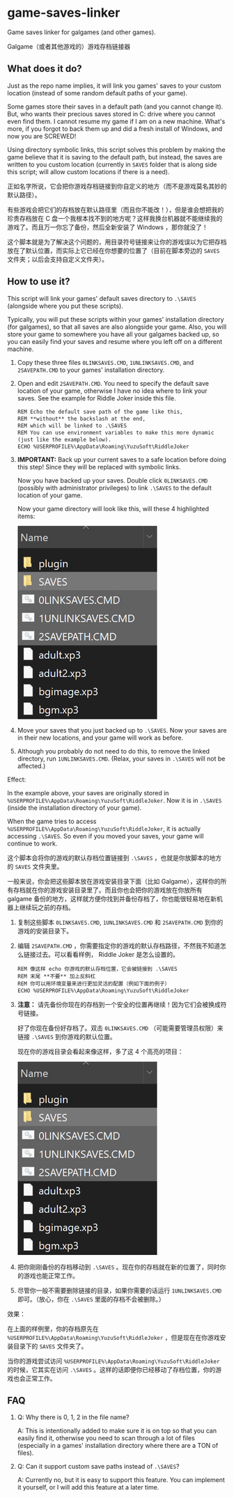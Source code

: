 # game-saves-linker
Game saves linker for galgames (and other games).

Galgame（或者其他游戏的）游戏存档链接器

## What does it do?

Just as the repo name implies, it will link you games' saves to your custom location (instead of some random default paths of your game).

Some games store their saves in a default path (and you cannot change it). But, who wants their precious saves stored in C: drive where you cannot even find them. I cannot resume my game if I am on a new machine. What's more, if you forgot to back them up and did a fresh install of Windows, and now you are SCREWED!

Using directory symbolic links, this script solves this problem by making the game believe that it is saving to the default path, but instead, the saves are written to you custom location (currently in `SAVES` folder that is along side this script; will allow custom locations if there is a need).

正如名字所说，它会把你游戏存档链接到你自定义的地方（而不是游戏莫名其妙的默认路径）。

有些游戏会把它们的存档放在默认路径里（而且你不能改！），但是谁会想把我的珍贵存档放在 C 盘一个我根本找不到的地方呢？这样我换台机器就不能继续我的游戏了。而且万一你忘了备份，然后全新安装了 Windows ，那你就没了！

这个脚本就是为了解决这个问题的，用目录符号链接来让你的游戏误以为它把存档放在了默认位置，而实际上它已经在你想要的位置了（目前在脚本旁边的 `SAVES` 文件夹；以后会支持自定义文件夹）。

## How to use it?

This script will link your games' default saves directory to `.\SAVES` (alongside where you put these scripts).

Typically, you will put these scripts within your games' installation directory (for galgames), so that all saves are also alongside your game. Also, you will store your game to somewhere you have all your galgames backed up, so you can easily find your saves and resume where you left off on a different machine.

1. Copy these three files `0LINKSAVES.CMD`, `1UNLINKSAVES.CMD`, and `2SAVEPATH.CMD` to your games' installation directory.

2. Open and edit `2SAVEPATH.CMD`. You need to specify the default save location of your game, otherwise I have no idea where to link your saves. See the example for Riddle Joker inside this file.

   ```batch
   REM Echo the default save path of the game like this,
   REM **without** the backslash at the end,
   REM which will be linked to .\SAVES
   REM You can use environment variables to make this more dynamic (just like the example below).
   ECHO %USERPROFILE%\AppData\Roaming\YuzuSoft\RiddleJoker
   ```

3. **IMPORTANT:** Back up your current saves to a safe location before doing this step! Since they will be replaced with symbolic links.

   Now you have backed up your saves. Double click `0LINKSAVES.CMD` (possibly with administrator privileges) to link `.\SAVES` to the default location of your game.

   Now your game directory will look like this, will these 4 highlighted items:

   ![dir-structure-example](readme-images/dir-structure-example.png)

4. Move your saves that you just backed up to `.\SAVES`. Now your saves are in their new locations, and your game will work as before.

5. Although you probably do not need to do this, to remove the linked directory, run `1UNLINKSAVES.CMD`. (Relax, your saves in `.\SAVES` will not be affected.)

Effect:

In the example above, your saves are originally stored in `%USERPROFILE%\AppData\Roaming\YuzuSoft\RiddleJoker`. Now it is in `.\SAVES` (inside the installation directory of your game).

When the game tries to access `%USERPROFILE%\AppData\Roaming\YuzuSoft\RiddleJoker`, it is actually accessing `.\SAVES`. So even if you moved your saves, your game will continue to work.

这个脚本会将你的游戏的默认存档位置链接到 `.\SAVES` ，也就是你放脚本的地方的 `SAVES` 文件夹里。

一般来说，你会把这些脚本放在游戏安装目录下面（比如 Galgame），这样你的所有存档就在你的游戏安装目录里了。而且你也会把你的游戏放在你放所有 galgame 备份的地方，这样就方便你找到并备份存档了，你也能很轻易地在新机器上继续玩之前的存档。

1. 复制这些脚本 `0LINKSAVES.CMD`, `1UNLINKSAVES.CMD` 和 `2SAVEPATH.CMD` 到你的游戏的安装目录下。

2. 编辑 `2SAVEPATH.CMD` ，你需要指定你的游戏的默认存档路径，不然我不知道怎么链接过去。可以看看样例， Riddle Joker 是怎么设置的。

   ```batch
   REM 像这样 echo 你游戏的默认存档位置，它会被链接到 .\SAVES
   REM 末尾 **不要** 加上反斜杠
   REM 你可以用环境变量来进行更加灵活的配置（例如下面的例子）
   ECHO %USERPROFILE%\AppData\Roaming\YuzuSoft\RiddleJoker
   ```

   

3. **注意：** 请先备份你现在的存档到一个安全的位置再继续！因为它们会被换成符号链接。

   好了你现在备份好存档了。双击 `0LINKSAVES.CMD` （可能需要管理员权限）来链接 `.\SAVES` 到你游戏的默认位置。

   现在你的游戏目录会看起来像这样，多了这 4 个高亮的项目：

   ![dir-structure-example](readme-images/dir-structure-example.png)

4. 把你刚刚备份的存档移动到 `.\SAVES` 。现在你的存档就在新的位置了，同时你的游戏也能正常工作。

5. 尽管你一般不需要删除链接的目录，如果你需要的话运行 `1UNLINKSAVES.CMD` 即可。（放心，你在 `.\SAVES` 里面的存档不会被删除。）

效果：

在上面的样例里，你的存档原先在 `%USERPROFILE%\AppData\Roaming\YuzuSoft\RiddleJoker` ，但是现在在你游戏安装目录下的 `SAVES` 文件夹了。

当你的游戏尝试访问 `%USERPROFILE%\AppData\Roaming\YuzuSoft\RiddleJoker` 的时候，它其实在访问 `.\SAVES` 。这样的话即便你已经移动了存档位置，你的游戏也会正常工作。

## FAQ

1. Q: Why there is 0, 1, 2 in the file name?

   A: This is intentionally added to make sure it is on top so that you can easily find it, otherwise you need to scan through a lot of files (especially in a games' installation directory where there are a TON of files).

2. Q: Can it support custom save paths instead of `.\SAVES`?

   A: Currently no, but it is easy to support this feature. You can implement it yourself, or I will add this feature at a later time.
